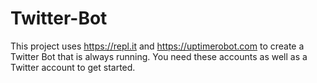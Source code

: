 # Twitter-Bot

This project uses https://repl.it and https://uptimerobot.com to create a Twitter Bot that is always running. You need these accounts as well as a Twitter account to get started. 
